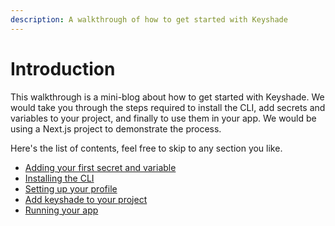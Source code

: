 ```yaml
---
description: A walkthrough of how to get started with Keyshade
---
```


# Introduction

This walkthrough is a mini-blog about how to get started with Keyshade. We would take you through the steps required to install the CLI, add secrets and variables to your project, and finally to use them in your app. We would be using a Next.js project to demonstrate the process.

Here's the list of contents, feel free to skip to any section you like.

- [Adding your first secret and variable](adding-your-first-secret-and-variable.md)
- [Installing the CLI](installing-the-cli.md)
- [Setting up your profile](setting-up-your-profile.md)
- [Add keyshade to your project](add-keyshade-to-your-project.md)
- [Running your app](running-your-app.md)

